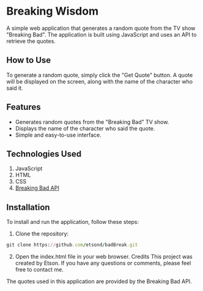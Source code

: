 # Breaking Wisdom
A simple web application that generates a random quote from the TV show "Breaking Bad". The application is built using JavaScript and uses an API to retrieve the quotes.

## How to Use
To generate a random quote, simply click the "Get Quote" button. A quote will be displayed on the screen, along with the name of the character who said it.

## Features
- Generates random quotes from the "Breaking Bad" TV show.
- Displays the name of the character who said the quote.
- Simple and easy-to-use interface.
## Technologies Used
1. JavaScript
2. HTML
3. CSS
4. [Breaking Bad API ](https://breakingbadapi.com/documentation)
## Installation
To install and run the application, follow these steps:

1. Clone the repository:
```ruby
git clone https://github.com/etsond/badBreak.git
```
2. Open the index.html file in your web browser.
Credits
This project was created by Etson. If you have any questions or comments, please feel free to contact me.

The quotes used in this application are provided by the Breaking Bad API.
